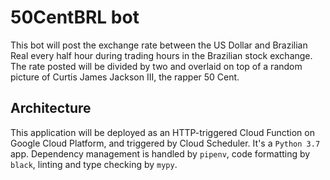 # 50CentBRL bot

This bot will post the exchange rate between the US Dollar and Brazilian Real every half hour during trading hours in the Brazilian stock exchange. The rate posted will be divided by two and overlaid on top of a random picture of Curtis James Jackson III, the rapper 50 Cent.

## Architecture

This application will be deployed as an HTTP-triggered Cloud Function on Google Cloud Platform, and triggered by Cloud Scheduler. It's a `Python 3.7` app. Dependency management is handled by `pipenv`, code formatting by `black`, linting and type checking by `mypy`.
